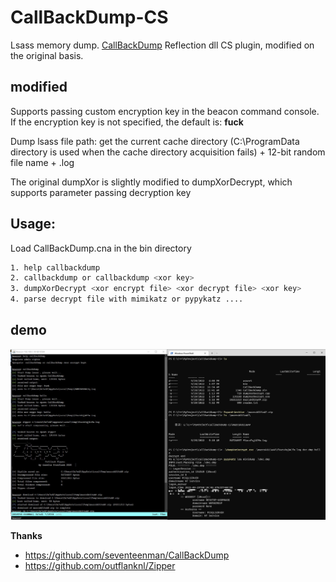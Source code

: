 # CallBackDump-CS
 Lsass memory dump.
 [CallBackDump](https://github.com/seventeenman/CallBackDump) Reflection dll CS plugin, modified on the original basis.

## modified

Supports passing custom encryption key in the beacon command console. If the encryption key is not specified, the default is: **fuck**

Dump lsass file path:  get the current cache directory (C:\ProgramData directory is used when the cache directory acquisition fails) + 12-bit random file name + .log

The original dumpXor is slightly modified to dumpXorDecrypt, which supports parameter passing decryption key

## Usage:

Load CallBackDump.cna in the bin directory

```sh
1. help callbackdump
2. callbackdump or callbackdump <xor key>
3. dumpXorDecrypt <xor encrypt file> <xor decrypt file> <xor key>
4. parse decrypt file with mimikatz or pypykatz ....
```
## demo

![demo](https://github.com/0x3rhy/CallBackDump-CS/blob/main/assert/image-01.jpg)

**Thanks** 

* https://github.com/seventeenman/CallBackDump
* https://github.com/outflanknl/Zipper


